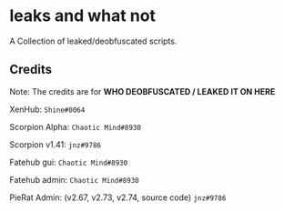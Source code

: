 # leaks and what not

A Collection of leaked/deobfuscated scripts.

## Credits

Note: The credits are for **WHO DEOBFUSCATED / LEAKED IT ON HERE**

XenHub: `Shine#0064`

Scorpion Alpha: `Chaotic Mind#8930`

Scorpion v1.41: `jnz#9786`

Fatehub gui: `Chaotic Mind#8930`

Fatehub admin: `Chaotic Mind#8930`

PieRat Admin: (v2.67, v2.73, v2.74, source code) `jnz#9786`
